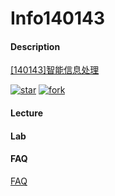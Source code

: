 # Info140143

#### Description

[[140143]智能信息处理](https://gitee.com/lkljty/Info140143)

[![star](https://gitee.com/lkljty/Info140143/badge/star.svg?theme=dark)](https://gitee.com/lkljty/Info140143/stargazers)
[![fork](https://gitee.com/lkljty/Info140143/badge/fork.svg?theme=dark)](https://gitee.com/lkljty/Info140143/members)

#### Lecture



#### Lab



#### FAQ

[FAQ](./FAQ/FAQ.md)